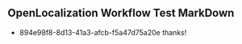 ## OpenLocalization Workflow Test MarkDown
* 894e98f8-8d13-41a3-afcb-f5a47d75a20e thanks!

<!--HONumber=Jul16_HO5-->


